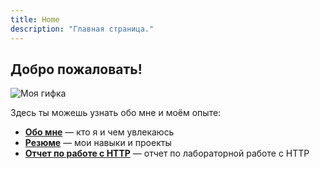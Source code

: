 ```yaml
---
title: Home
description: "Главная страница."
---
```


## Добро пожаловать!

![Моя гифка](luffy.gif)

Здесь ты можешь узнать обо мне и моём опыте:

- **[Обо мне](about)** — кто я и чем увлекаюсь
- **[Резюме](resume)** — мои навыки и проекты
- **[Отчет по работе с HTTP](http-report)** — отчет по лабораторной работе с HTTP
